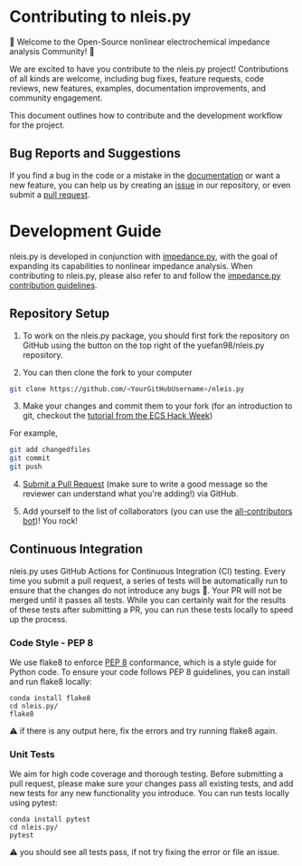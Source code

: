 # Contributing to nleis.py
🔋 Welcome to the Open-Source nonlinear electrochemical impedance analysis Community! 🎉

We are excited to have you contribute to the nleis.py project! Contributions of all kinds are welcome, including bug fixes, feature requests, code reviews, new features, examples, documentation improvements, and community engagement.

This document outlines how to contribute and the development workflow for the project.

## Bug Reports and Suggestions
If you find a bug in the code or a mistake in the [documentation](https://nleispy.readthedocs.io/en/latest/index.html) or want a new feature, you can help us by creating an [issue](https://github.com/yuefan98/nleis.py/issues) in our repository, or even submit a [pull request](https://github.com/yuefan98/nleis.py/pulls).

# Development Guide

nleis.py is developed in conjunction with [impedance.py](https://github.com/ECSHackWeek/impedance.py/tree/main), with the goal of expanding its capabilities to nonlinear impedance analysis. When contributing to nleis.py, please also refer to and follow the [impedance.py contribution guidelines](https://github.com/ECSHackWeek/impedance.py/blob/main/CONTRIBUTING.md).

## Repository Setup

1.  To work on the nleis.py package, you should first fork the repository on GitHub using the button on the top right of the yuefan98/nleis.py repository.

2.  You can then clone the fork to your computer

```bash
git clone https://github.com/<YourGitHubUsername>/nleis.py
```

3.  Make your changes and commit them to your fork (for an introduction to git, checkout the [tutorial from the ECS Hack Week](https://github.com/ECSHackWeek/ECSHackWeek_Dallas/blob/master/Version_Control.pptx))

For example,
```bash
git add changedfiles
git commit
git push
```

4.  [Submit a Pull Request](https://github.com/yuefan98/nleis.py/pulls) (make sure to write a good message so the reviewer can understand what you're adding!) via GitHub.

5.  Add yourself to the list of collaborators (you can use the [all-contributors bot](https://allcontributors.org/docs/en/bot/usage))! You rock!

## Continuous Integration

nleis.py uses GitHub Actions for Continuous Integration (CI) testing. Every time you submit a pull request, a series of tests will be automatically run to ensure that the changes do not introduce any bugs :bug:. Your PR will not be merged until it passes all tests. While you can certainly wait for the results of these tests after submitting a PR, you can run these tests locally to speed up the process.

### Code Style - PEP 8

We use flake8 to enforce [PEP 8](https://www.python.org/dev/peps/pep-0008/) conformance, which is a style guide for Python code. To ensure your code follows PEP 8 guidelines, you can install and run flake8 locally:

```
conda install flake8
cd nleis.py/
flake8
```
:warning: if there is any output here, fix the errors and try running flake8 again.

### Unit Tests

We aim for high code coverage and thorough testing. Before submitting a pull request, please make sure your changes pass all existing tests, and add new tests for any new functionality you introduce. You can run tests locally using pytest:

```
conda install pytest
cd nleis.py/
pytest
```
:warning: you should see all tests pass, if not try fixing the error or file an issue.
